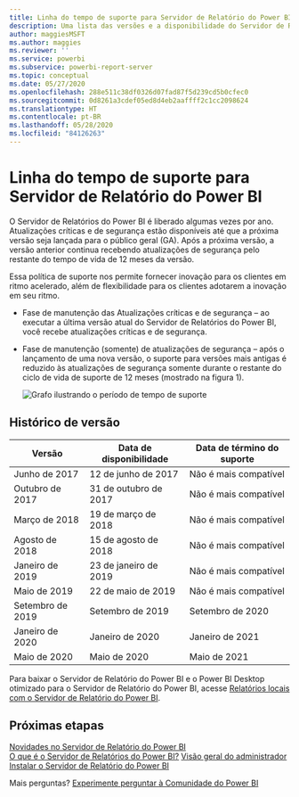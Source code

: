 ```yaml
---
title: Linha do tempo de suporte para Servidor de Relatório do Power BI
description: Uma lista das versões e a disponibilidade do Servidor de Relatório do Power BI.
author: maggiesMSFT
ms.author: maggies
ms.reviewer: ''
ms.service: powerbi
ms.subservice: powerbi-report-server
ms.topic: conceptual
ms.date: 05/27/2020
ms.openlocfilehash: 288e511c38df0326d07fad87f5d239cd5b0cfec0
ms.sourcegitcommit: 0d8261a3cdef05ed8d4eb2aaffff2c1cc2098624
ms.translationtype: HT
ms.contentlocale: pt-BR
ms.lasthandoff: 05/28/2020
ms.locfileid: "84126263"
---
```

# <a name="support-timeline-for-power-bi-report-server"></a>Linha do tempo de suporte para Servidor de Relatório do Power BI

O Servidor de Relatórios do Power BI é liberado algumas vezes por ano. Atualizações críticas e de segurança estão disponíveis até que a próxima versão seja lançada para o público geral (GA). Após a próxima versão, a versão anterior continua recebendo atualizações de segurança pelo restante do tempo de vida de 12 meses da versão.

Essa política de suporte nos permite fornecer inovação para os clientes em ritmo acelerado, além de flexibilidade para os clientes adotarem a inovação em seu ritmo.

* Fase de manutenção das Atualizações críticas e de segurança – ao executar a última versão atual do Servidor de Relatórios do Power BI, você recebe atualizações críticas e de segurança.
* Fase de manutenção (somente) de atualizações de segurança – após o lançamento de uma nova versão, o suporte para versões mais antigas é reduzido às atualizações de segurança somente durante o restante do ciclo de vida de suporte de 12 meses (mostrado na figura 1).

    ![Grafo ilustrando o período de tempo de suporte](media/support-timeline/report-server-support-timeline-overall.png)

## <a name="version-history"></a>Histórico de versão

| **Versão** | **Data de disponibilidade** | **Data de término do suporte** |
| --- | --- | --- |
| Junho de 2017 |12 de junho de 2017 |Não é mais compatível |
| Outubro de 2017 |31 de outubro de 2017 | Não é mais compatível |
| Março de 2018 | 19 de março de 2018 | Não é mais compatível |
| Agosto de 2018 | 15 de agosto de 2018 | Não é mais compatível |
| Janeiro de 2019 | 23 de janeiro de 2019 | Não é mais compatível |
| Maio de 2019 | 22 de maio de 2019 | Não é mais compatível |
| Setembro de 2019 | Setembro de 2019 | Setembro de 2020 
| Janeiro de 2020 | Janeiro de 2020 | Janeiro de 2021
| Maio de 2020 | Maio de 2020 | Maio de 2021

Para baixar o Servidor de Relatório do Power BI e o Power BI Desktop otimizado para o Servidor de Relatório do Power BI, acesse [Relatórios locais com o Servidor de Relatório do Power BI](https://powerbi.microsoft.com/report-server/).

## <a name="next-steps"></a>Próximas etapas
[Novidades no Servidor de Relatório do Power BI](whats-new.md)  
[O que é o Servidor de Relatórios do Power BI?](get-started.md)
[Visão geral do administrador](admin-handbook-overview.md)  
[Instalar o Servidor de Relatório do Power BI](install-report-server.md)  

Mais perguntas? [Experimente perguntar à Comunidade do Power BI](https://community.powerbi.com/)
